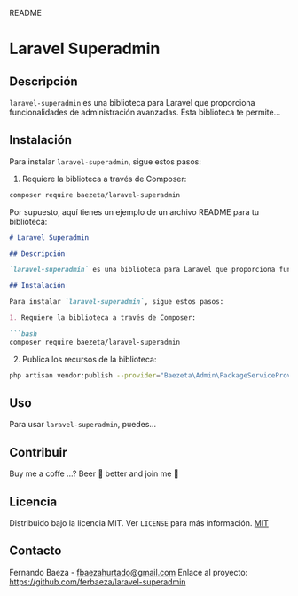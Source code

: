 README


# Laravel Superadmin

## Descripción

`laravel-superadmin` es una biblioteca para Laravel que proporciona funcionalidades de administración avanzadas. Esta biblioteca te permite...

## Instalación

Para instalar `laravel-superadmin`, sigue estos pasos:

1. Requiere la biblioteca a través de Composer:

```bash
composer require baezeta/laravel-superadmin
```


Por supuesto, aquí tienes un ejemplo de un archivo README para tu biblioteca:

```markdown
# Laravel Superadmin

## Descripción

`laravel-superadmin` es una biblioteca para Laravel que proporciona funcionalidades de administración avanzadas. Esta biblioteca te permite...

## Instalación

Para instalar `laravel-superadmin`, sigue estos pasos:

1. Requiere la biblioteca a través de Composer:

```bash
composer require baezeta/laravel-superadmin
```

2. Publica los recursos de la biblioteca:

```bash
php artisan vendor:publish --provider="Baezeta\Admin\PackageServiceProvider"
```

## Uso
Para usar `laravel-superadmin`, puedes...

## Contribuir
Buy me a coffe ...?
Beer 🍺 better and join me 🍻

## Licencia
Distribuido bajo la licencia MIT. Ver `LICENSE` para más información.
[MIT](MIT.md)

## Contacto
Fernando Baeza - fbaezahurtado@gmail.com 
Enlace al proyecto: https://github.com/ferbaeza/laravel-superadmin

